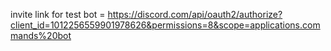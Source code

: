 invite link for test bot  = https://discord.com/api/oauth2/authorize?client_id=1012256559901978626&permissions=8&scope=applications.commands%20bot